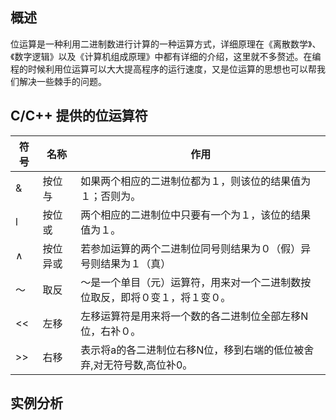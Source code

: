 ## 概述
位运算是一种利用二进制数进行计算的一种运算方式，详细原理在《离散数学》、《数字逻辑》以及《计算机组成原理》中都有详细的介绍，这里就不多赘述。在编程的时候利用位运算可以大大提高程序的运行速度，又是位运算的思想也可以帮我们解决一些棘手的问题。  

## C/C++ 提供的位运算符  

| 符号 | 名称  |  作用 |
| --- | --------- | ------------------------------------------------------ |    
|  &	 |  按位与   |	如果两个相应的二进制位都为１，则该位的结果值为１；否则为。|  
|   l  | 	按位或 | 	两个相应的二进制位中只要有一个为１，该位的结果值为１。 |
| ∧ | 	按位异或 |	若参加运算的两个二进制位同号则结果为０（假）异号则结果为１（真）  |
| ～	 | 取反 |	～是一个单目（元）运算符，用来对一个二进制数按位取反，即将０变１，将１变０。|
| << |	左移	 | 左移运算符是用来将一个数的各二进制位全部左移N位，右补０。 |
| >>	| 右移	 | 表示将a的各二进制位右移N位，移到右端的低位被舍弃,对无符号数,高位补0。 |  


## 实例分析
